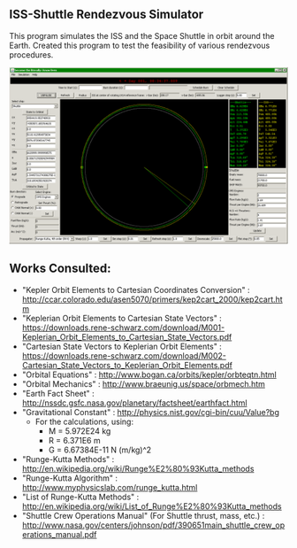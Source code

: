 ## ISS-Shuttle Rendezvous Simulator

This program simulates the ISS and the Space Shuttle in orbit around the Earth. Created this program to test the feasibility of various rendezvous procedures.

![Orbital mechanics are fun.](screenshot.png?raw=true)

## Works Consulted:

- "Kepler Orbit Elements to Cartesian Coordinates Conversion" : http://ccar.colorado.edu/asen5070/primers/kep2cart_2000/kep2cart.htm
- "Keplerian Orbit Elements to Cartesian State Vectors" : https://downloads.rene-schwarz.com/download/M001-Keplerian_Orbit_Elements_to_Cartesian_State_Vectors.pdf
- "Cartesian State Vectors to Keplerian Orbit Elements" : https://downloads.rene-schwarz.com/download/M002-Cartesian_State_Vectors_to_Keplerian_Orbit_Elements.pdf
- "Orbital Equations" : http://www.bogan.ca/orbits/kepler/orbteqtn.html
- "Orbital Mechanics" : http://www.braeunig.us/space/orbmech.htm
- "Earth Fact Sheet" : http://nssdc.gsfc.nasa.gov/planetary/factsheet/earthfact.html
- "Gravitational Constant" : http://physics.nist.gov/cgi-bin/cuu/Value?bg
  - For the calculations, using:
    - M = 5.972E24 kg
    - R = 6.371E6 m
    - G = 6.67384E-11 N (m/kg)^2
- "Runge-Kutta Methods" : http://en.wikipedia.org/wiki/Runge%E2%80%93Kutta_methods
- "Runge-Kutta Algorithm" : http://www.myphysicslab.com/runge_kutta.html
- "List of Runge-Kutta Methods" : http://en.wikipedia.org/wiki/List_of_Runge%E2%80%93Kutta_methods
- "Shuttle Crew Operations Manual" (For Shuttle thrust, mass, etc.) : http://www.nasa.gov/centers/johnson/pdf/390651main_shuttle_crew_operations_manual.pdf

